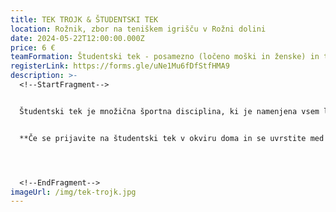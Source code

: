 ```yaml
---
title: TEK TROJK & ŠTUDENTSKI TEK
location: Rožnik, zbor na teniškem igrišču v Rožni dolini
date: 2024-05-22T12:00:00.000Z
price: 6 €
teamFormation: Študentski tek - posamezno (ločeno moški in ženske) in tek trojk (mešano)
registerLink: https://forms.gle/uNe1Mu6fDfStfHMA9
description: >-
  <!--StartFragment-->


  Študentski tek je množična športna disciplina, ki je namenjena vsem ljubiteljem teka. Letos se boste lahko pomerili v dveh različnih kategorijah, in sicer v posamični (moški/ženski) in v teku trojk. Pri teku trojk mora ekipo sestavljati vsaj eno dekle. Pravilo pri teku trojk je, da morajo tekači priteči v cilj skupaj in se čez ciljno črto držati za roke. Če ekipa ne priteče skupaj, je diskvalificirana. Oba teka bosta potekala na isti trasi. Štart bo v Rožni dolini, proga pa se bo nadaljevala preko Tivolija in končala s ciljem na jasi na Rožniku. Poskrbeli bomo da bo proga dobro označena. Na tekmovanje se lahko prijavijo vsi študentje.


  **Če se prijavite na študentski tek v okviru doma in se uvrstite med prve tri, boste svojemu domu za osvojeno 1. mesto prinesli 8 točk, za 2. mesto 6 točk in za 3. mesto 4 točke. Točkovanje bo ločeno v moški in ženski konkurenci. Če tekmujete v sklopu teka trojk in želite domu prinesti pike, pa mora ekipo sestavljati več kot polovica tekmovalcev iz istega študentskega doma (najmanj 2 tekmovalca/tekmovalki). Trojica ki se uvrsti na 1. mesto, tako prinese domu 10 točk, za 2. mesto 8 točk ter za 3. mesto 6 točk.**




  <!--EndFragment-->
imageUrl: /img/tek-trojk.jpg
---
```

